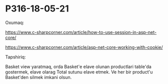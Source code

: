 # P316-18-05-21

Oxumaq:

https://www.c-sharpcorner.com/article/how-to-use-session-in-asp-net-core/

https://www.c-sharpcorner.com/article/asp-net-core-working-with-cookie/

Tapshiriq:

Basket view yaratmaq, orda Basket'e elave olunan productlari table'da gostermek, elave olarag Total sutunu elave etmek.
Ve her bir product'u Basket'den silmek imkani olsun.
